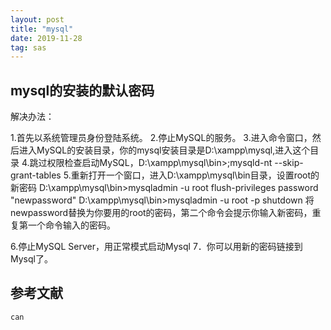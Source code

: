 ```yaml
---
layout: post
title: "mysql"
date: 2019-11-28
tag: sas
---
```





## mysql的安装的默认密码

解决办法：

  1.首先以系统管理员身份登陆系统。
2.停止MySQL的服务。
3.进入命令窗口，然后进入MySQL的安装目录，你的mysql安装目录是D:\xampp\mysql,进入这个目录
4.跳过权限检查启动MySQL，D:\xampp\mysql\bin>;mysqld-nt --skip-grant-tables
5.重新打开一个窗口，进入D:\xampp\mysql\bin目录，设置root的新密码
D:\xampp\mysql\bin>mysqladmin -u root flush-privileges password "newpassword"
D:\xampp\mysql\bin>mysqladmin -u root -p shutdown
将newpassword替换为你要用的root的密码，第二个命令会提示你输入新密码，重复第一个命令输入的密码。

6.停止MySQL Server，用正常模式启动Mysql
7．你可以用新的密码链接到Mysql了。  





## 参考文献

```
can

```

